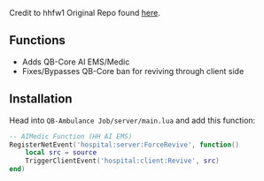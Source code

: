 Credit to hhfw1
Original Repo found [here](https://github.com/hhfw1/hh_aidoc).

## Functions
- Adds QB-Core AI EMS/Medic
- Fixes/Bypasses QB-Core ban for reviving through client side

## Installation
Head into `QB-Ambulance Job/server/main.lua` and add this function:

```lua
-- AIMedic Function (HH AI EMS)
RegisterNetEvent('hospital:server:ForceRevive', function()
    local src = source
    TriggerClientEvent('hospital:client:Revive', src)
end)
